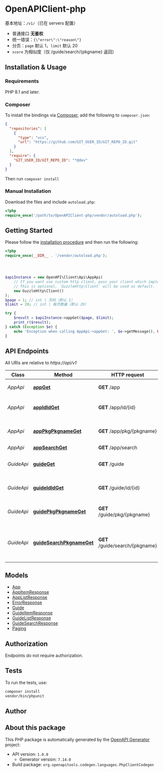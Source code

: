 # OpenAPIClient-php

基本地址：`/v1/`（已在 servers 配置）
- 普通接口 **无鉴权**
- 统一错误：`{\"error\":\"reason\"}`
- 分页：`page` 默认 1，`limit` 默认 20
- `score` 为相似度（仅 /guide/search/{pkgname} 返回）



## Installation & Usage

### Requirements

PHP 8.1 and later.

### Composer

To install the bindings via [Composer](https://getcomposer.org/), add the following to `composer.json`:

```json
{
  "repositories": [
    {
      "type": "vcs",
      "url": "https://github.com/GIT_USER_ID/GIT_REPO_ID.git"
    }
  ],
  "require": {
    "GIT_USER_ID/GIT_REPO_ID": "*@dev"
  }
}
```

Then run `composer install`

### Manual Installation

Download the files and include `autoload.php`:

```php
<?php
require_once('/path/to/OpenAPIClient-php/vendor/autoload.php');
```

## Getting Started

Please follow the [installation procedure](#installation--usage) and then run the following:

```php
<?php
require_once(__DIR__ . '/vendor/autoload.php');




$apiInstance = new OpenAPI\Client\Api\AppApi(
    // If you want use custom http client, pass your client which implements `GuzzleHttp\ClientInterface`.
    // This is optional, `GuzzleHttp\Client` will be used as default.
    new GuzzleHttp\Client()
);
$page = 1; // int | 页码（默认 1）
$limit = 20; // int | 每页数量（默认 20）

try {
    $result = $apiInstance->appGet($page, $limit);
    print_r($result);
} catch (Exception $e) {
    echo 'Exception when calling AppApi->appGet: ', $e->getMessage(), PHP_EOL;
}

```

## API Endpoints

All URIs are relative to *https://api/v1*

Class | Method | HTTP request | Description
------------ | ------------- | ------------- | -------------
*AppApi* | [**appGet**](docs/Api/AppApi.md#appget) | **GET** /app | 获取 app 列表
*AppApi* | [**appIdIdGet**](docs/Api/AppApi.md#appididget) | **GET** /app/id/{id} | 获取指定 app 信息（按 id）
*AppApi* | [**appPkgPkgnameGet**](docs/Api/AppApi.md#apppkgpkgnameget) | **GET** /app/pkg/{pkgname} | 获取指定 app 信息（按包名）
*AppApi* | [**appSearchGet**](docs/Api/AppApi.md#appsearchget) | **GET** /app/search | 搜索 app
*GuideApi* | [**guideGet**](docs/Api/GuideApi.md#guideget) | **GET** /guide | 获取 guide 列表（按关键词）
*GuideApi* | [**guideIdIdGet**](docs/Api/GuideApi.md#guideididget) | **GET** /guide/id/{id} | 获取指定 guide（按 id）
*GuideApi* | [**guidePkgPkgnameGet**](docs/Api/GuideApi.md#guidepkgpkgnameget) | **GET** /guide/pkg/{pkgname} | 获取某包名下的 guide 列表
*GuideApi* | [**guideSearchPkgnameGet**](docs/Api/GuideApi.md#guidesearchpkgnameget) | **GET** /guide/search/{pkgname} | 在指定包下根据关键词搜索 guide（词向量相似度）

## Models

- [App](docs/Model/App.md)
- [AppItemResponse](docs/Model/AppItemResponse.md)
- [AppListResponse](docs/Model/AppListResponse.md)
- [ErrorResponse](docs/Model/ErrorResponse.md)
- [Guide](docs/Model/Guide.md)
- [GuideItemResponse](docs/Model/GuideItemResponse.md)
- [GuideListResponse](docs/Model/GuideListResponse.md)
- [GuideSearchResponse](docs/Model/GuideSearchResponse.md)
- [Paging](docs/Model/Paging.md)

## Authorization
Endpoints do not require authorization.

## Tests

To run the tests, use:

```bash
composer install
vendor/bin/phpunit
```

## Author



## About this package

This PHP package is automatically generated by the [OpenAPI Generator](https://openapi-generator.tech) project:

- API version: `1.0.0`
    - Generator version: `7.14.0`
- Build package: `org.openapitools.codegen.languages.PhpClientCodegen`
